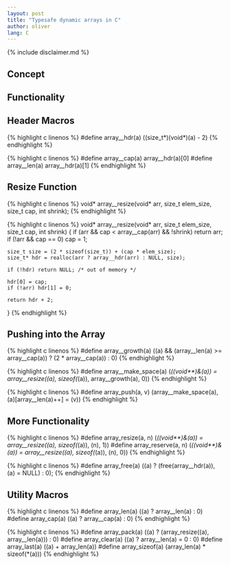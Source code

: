 ```yaml
---
layout: post
title: "Typesafe dynamic arrays in C"
author: oliver
lang: C
---
```



{% include disclaimer.md %}


## Concept


## Functionality


## Header Macros

{% highlight c linenos %}
#define array__hdr(a) ((size_t*)(void*)(a) - 2)
{% endhighlight %}

{% highlight c linenos %}
#define array__cap(a) array__hdr(a)[0]
#define array__len(a) array__hdr(a)[1]
{% endhighlight %}


## Resize Function

{% highlight c linenos %}
void* array__resize(void* arr, size_t elem_size, size_t cap, int shrink);
{% endhighlight %}

{% highlight c linenos %}
void* array__resize(void* arr, size_t elem_size, size_t cap, int shrink)
{
    if (arr && cap < array__cap(arr) && !shrink) return arr;
    if (!arr && cap == 0) cap = 1;

    size_t size = (2 * sizeof(size_t)) + (cap * elem_size);
    size_t* hdr = realloc(arr ? array__hdr(arr) : NULL, size);

    if (!hdr) return NULL; /* out of memory */

    hdr[0] = cap;
    if (!arr) hdr[1] = 0;

    return hdr + 2;
}
{% endhighlight %}


## Pushing into the Array

{% highlight c linenos %}
#define array__growth(a)     ((a) && (array__len(a) >= array__cap(a)) ? (2 * array__cap(a)) : 0)
{% endhighlight %}


{% highlight c linenos %}
#define array__make_space(a) (*((void**)&(a)) = array__resize((a), sizeof(*(a)), array__growth(a), 0))
{% endhighlight %}

{% highlight c linenos %}
#define array_push(a, v)     (array__make_space(a), (a)[array__len(a)++] = (v))
{% endhighlight %}

## More Functionality

{% highlight c linenos %}
#define array_resize(a, n)   (*((void**)&(a)) = array__resize((a), sizeof(*(a)), (n), 1))
#define array_reserve(a, n)  (*((void**)&(a)) = array__resize((a), sizeof(*(a)), (n), 0))
{% endhighlight %}

{% highlight c linenos %}
#define array_free(a)        ((a) ? (free(array__hdr(a)), (a) = NULL) : 0);
{% endhighlight %}


## Utility Macros

{% highlight c linenos %}
#define array_len(a) ((a) ? array__len(a) : 0)
#define array_cap(a) ((a) ? array__cap(a) : 0)
{% endhighlight %}

{% highlight c linenos %}
#define array_pack(a)    ((a) ? (array_resize((a), array__len(a))) : 0)
#define array_clear(a)   ((a) ? array__len(a) = 0 : 0)
#define array_last(a)    ((a) + array_len(a))
#define array_sizeof(a)  (array_len(a) * sizeof(*(a)))
{% endhighlight %}